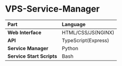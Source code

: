 # VPS-Service-Manager

|Part|Language|
|:---|:-------|
|**Web Interface**|HTML/CSS/JS(NGINX)|
|**API**|TypeScript(Express)|
|**Service Manager**|Python|
|**Service Start Scripts**|Bash|

